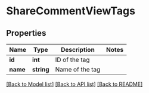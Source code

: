 # ShareCommentViewTags

## Properties
Name | Type | Description | Notes
------------ | ------------- | ------------- | -------------
**id** | **int** | ID of the tag | 
**name** | **string** | Name of the tag | 

[[Back to Model list]](../README.md#documentation-for-models) [[Back to API list]](../README.md#documentation-for-api-endpoints) [[Back to README]](../README.md)


